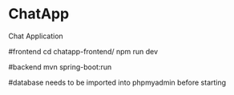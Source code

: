 # ChatApp
 Chat Application

 #frontend
cd chatapp-frontend/
npm run dev


#backend
mvn spring-boot:run

#database
needs to be imported into phpmyadmin before starting
